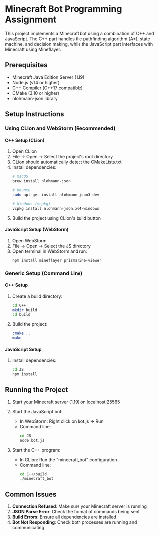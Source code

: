 # Minecraft Bot Programming Assignment

This project implements a Minecraft bot using a combination of C++ and JavaScript. The C++ part handles the pathfinding algorithm (A*), state machine, and decision making, while the JavaScript part interfaces with Minecraft using Mineflayer.

## Prerequisites

- Minecraft Java Edition Server (1.19)
- Node.js (v14 or higher)
- C++ Compiler (C++17 compatible)
- CMake (3.10 or higher)
- nlohmann-json library


## Setup Instructions

### Using CLion and WebStorm (Recommended)

#### C++ Setup (CLion)
1. Open CLion
2. File -> Open -> Select the project's root directory
3. CLion should automatically detect the CMakeLists.txt
4. Install dependencies:
   ```bash
   # macOS
   brew install nlohmann-json

   # Ubuntu
   sudo apt-get install nlohmann-json3-dev

   # Windows (vcpkg)
   vcpkg install nlohmann-json:x64-windows
   ```
5. Build the project using CLion's build button

#### JavaScript Setup (WebStorm)
1. Open WebStorm
2. File -> Open -> Select the JS directory
3. Open terminal in WebStorm and run:
   ```bash
   npm install mineflayer prismarine-viewer
   ```

### Generic Setup (Command Line)

#### C++ Setup
1. Create a build directory:
   ```bash
   cd C++
   mkdir build
   cd build
   ```

2. Build the project:
   ```bash
   cmake ..
   make
   ```

#### JavaScript Setup
1. Install dependencies:
   ```bash
   cd JS
   npm install
   ```

## Running the Project

1. Start your Minecraft server (1.19) on localhost:25565

2. Start the JavaScript bot:
   - In WebStorm: Right click on bot.js -> Run
   - Command line:
     ```bash
     cd JS
     node bot.js
     ```

3. Start the C++ program:
   - In CLion: Run the "minecraft_bot" configuration
   - Command line:
     ```bash
     cd C++/build
     ./minecraft_bot
     ```


## Common Issues

1. **Connection Refused**: Make sure your Minecraft server is running
2. **JSON Parse Error**: Check the format of commands being sent
3. **Build Errors**: Ensure all dependencies are installed
4. **Bot Not Responding**: Check both processes are running and communicating

